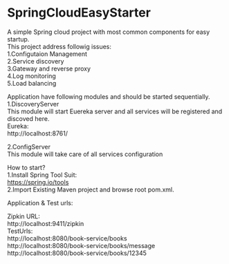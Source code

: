 # SpringCloudEasyStarter
A simple Spring cloud project with most common components for easy startup.  
This project address followig issues:  
1.Configutaion Management  
2.Service discovery  
3.Gateway and reverse proxy  
4.Log monitoring  
5.Load balancing  

Application have following modules and should be started sequentially.   
1.DiscoveryServer  
  This module will start Euereka server and all services will be registered and discoved here.  
  Eureka:    
  http://localhost:8761/    
  
 2.ConfigServer  
   This module will take care of all services configuration  
   


How to start?  
1.Install Spring Tool Suit:  
  https://spring.io/tools  
2.Import Existing Maven project and browse root pom.xml.  


Application & Test urls:  


Zipkin URL:  
http://localhost:9411/zipkin  
TestUrls:  
http://localhost:8080/book-service/books  
http://localhost:8080/book-service/books/message  
http://localhost:8080/book-service/books/12345  
